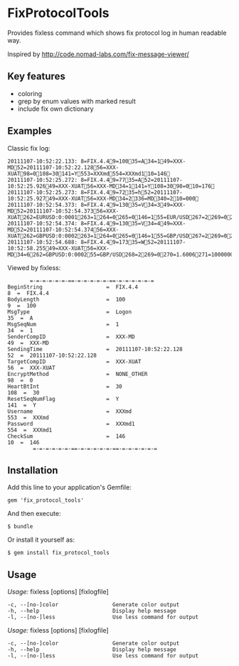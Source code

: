 # FixProtocolTools

Provides fixless command which shows fix protocol log in human readable way.

Inspired by http://code.nomad-labs.com/fix-message-viewer/

## Key features

* coloring
* grep by enum values with marked result
* include fix own dictionary

## Examples

Classic fix log:

    20111107-10:52:22.133: 8=FIX.4.49=10035=A34=149=XXX-MD52=20111107-10:52:22.12856=XXX-XUAT98=0108=30141=Y553=XXXmd554=XXXmd110=146
    20111107-10:52:25.272: 8=FIX.4.49=7735=A52=20111107-10:52:25.92649=XXX-XUAT56=XXX-MD34=1141=Y108=3098=010=176
    20111107-10:52:25.273: 8=FIX.4.49=7235=h52=20111107-10:52:25.92749=XXX-XUAT56=XXX-MD34=2336=MD340=210=000
    20111107-10:52:54.373: 8=FIX.4.49=13035=V34=349=XXX-MD52=20111107-10:52:54.37356=XXX-XUAT262=EURUSD:0:0001263=1264=0265=0146=155=EUR/USD267=2269=0269=110=192
    20111107-10:52:54.374: 8=FIX.4.49=13035=V34=449=XXX-MD52=20111107-10:52:54.37456=XXX-XUAT262=GBPUSD:0:0002263=1264=0265=0146=155=GBP/USD267=2269=0269=110=157
    20111107-10:52:54.688: 8=FIX.4.49=17335=W52=20111107-10:52:58.25549=XXX-XUAT56=XXX-MD34=6262=GBPUSD:0:000255=GBP/USD268=2269=0270=1.6006271=1000000299=28019269=1270=1.60082271=1000000299=2802010=207

Viewed by fixless:

           =-=-=-=-=-=-==-=-=-=-=-=-==-=-=-=-=-=-=
    BeginString                    =  FIX.4.4                               8  =  FIX.4.4
    BodyLength                     =  100                                   9  =  100
    MsgType                        =  Logon                               35  =  A
    MsgSeqNum                      =  1                                   34  =  1
    SenderCompID                   =  XXX-MD                              49  =  XXX-MD
    SendingTime                    =  20111107-10:52:22.128               52  =  20111107-10:52:22.128
    TargetCompID                   =  XXX-XUAT                            56  =  XXX-XUAT
    EncryptMethod                  =  NONE_OTHER                          98  =  0
    HeartBtInt                     =  30                                 108  =  30
    ResetSeqNumFlag                =  Y                                  141  =  Y
    Username                       =  XXXmd                              553  =  XXXmd
    Password                       =  XXXmd1                             554  =  XXXmd1
    CheckSum                       =  146                                 10  =  146
            =-=-=-=-=-=-==-=-=-=-=-=-==-=-=-=-=-=-=

## Installation

Add this line to your application's Gemfile:

    gem 'fix_protocol_tools'

And then execute:

    $ bundle

Or install it yourself as:

    $ gem install fix_protocol_tools

## Usage

_Usage:_ fixless \[options\] \[fixlogfile\]

    -c, --[no-]color                 Generate color output
    -h, --help                       Display help message
    -l, --[no-]less                  Use less command for output

_Usage:_ fixless \[options\] \[fixlogfile\]

    -c, --[no-]color                 Generate color output
    -h, --help                       Display help message
    -l, --[no-]less                  Use less command for output
